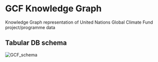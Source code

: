 # GCF Knowledge Graph
Knowledge Graph representation of United Nations Global Climate Fund project/programme data

## Tabular DB schema

![GCF_schema](https://github.com/user-attachments/assets/99f5db11-f600-4a3c-a116-f74800bc7ba6)
